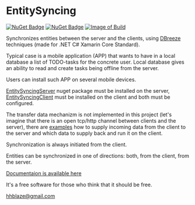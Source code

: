 # EntitySyncing

[![NuGet Badge](https://buildstats.info/nuget/EntitySyncingServer)](https://www.nuget.org/packages/EntitySyncingServer/)
[![NuGet Badge](https://buildstats.info/nuget/EntitySyncingClient)](https://www.nuget.org/packages/EntitySyncingClient/)
[![Image of Build](https://img.shields.io/badge/Powered%20by-tiesky.com-1883F5.svg)](https://tiesky.com)

Synchronizes entities between the server and the clients, using <a href = 'https://github.com/hhblaze/DBreeze/'  target='_blank'>DBreeze</a> techniques (made for .NET C# Xamarin Core Standard).

Typical case is a mobile application (APP) that wants to have in a local database a list of TODO-tasks for the concrete user.
Local database gives an ability to read and create tasks being offline from the server.

Users can install such APP on several mobile devices.

<a href = 'https://www.nuget.org/packages/EntitySyncingServer/'  target='_blank'>EntitySyncingServer</a>  nuget package must be installed on the server, <a href = 'https://www.nuget.org/packages/EntitySyncingClient/'  target='_blank'>EntitySyncingClient</a> must be installed on the client
and both must be configured.

The transfer data mechanizm is not implemented in this project (let's imagine that there is an open tcp/http channel between clients and the server), 
there are <a href = 'https://github.com/hhblaze/EntitySyncing/tree/main/EntitySyncingClientTester/'  target='_blank'>examples</a> how to supply incoming data from the client to the server and which data to supply back and run it on the client.

Synchronization is always initiated from the client.

Entities can be synchronized in one of directions: both, from the client, from the server.

<a href = 'https://docs.google.com/document/d/e/2PACX-1vR6sGM_HdMu_Wl-7n6FH3FvIowZWojxHfjxNBEg_BgHzU2XQCbI3jodugHFJ1SK-nowJGkVbkRwAisL/pub'  target='_blank'>Documentaion is available here</a> 


It's a free software for those who think that it should be free.

hhblaze@gmail.com

